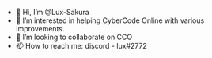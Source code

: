 - 👋 Hi, I’m @Lux-Sakura
- 👀 I’m interested in helping CyberCode Online with various improvements.
- 💞️ I’m looking to collaborate on CCO
- 📫 How to reach me: discord - lux#2772

<!---
Lux-Sakura/Lux-Sakura is a ✨ special ✨ repository because its `README.md` (this file) appears on your GitHub profile.
You can click the Preview link to take a look at your changes.
--->
